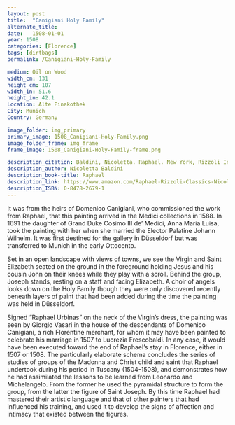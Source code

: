 ```yaml
---
layout: post
title:  "Canigiani Holy Family"
alternate_title:
date:   1508-01-01
year: 1508
categories: [Florence]
tags: [dirtbags]
permalink: /Canigiani-Holy-Family

medium: Oil on Wood
width_cm: 131
height_cm: 107
width_in: 51.6
height_in: 42.1
Location: Alte Pinakothek
City: Munich
Country: Germany

image_folder: img_primary
primary_image: 1508_Canigiani-Holy-Family.png
image_folder_frame: img_frame
frame_image: 1508_Canigiani-Holy-Family-frame.png

description_citation: Baldini, Nicoletta. Raphael. New York, Rizzoli International Publications, Inc., 2005. Print. p110
description_author: Nicoletta Baldini
description_book-title: Raphael
description_link: https://www.amazon.com/Raphael-Rizzoli-Classics-Nicoletta-Baldini/dp/0847826791
description_ISBN: 0-8478-2679-1
---
```


It was from the heirs of Domenico Canigiani, who commissioned the work from Raphael, that this painting arrived in the Medici collections in 1588. In 1691 the daughter of Grand Duke Cosimo III de’ Medici, Anna Maria Luisa, took the painting with her when she married the Elector Palatine Johann Wilhelm. It was first destined for the gallery in Düsseldorf but was transferred to Munich in the early Ottocento.

Set in an open landscape with views of towns, we see the Virgin and Saint Elizabeth seated on the ground in the foreground holding Jesus and his cousin John on their knees while they play with a scroll. Behind the group, Joseph stands, resting on a staff and facing Elizabeth. A choir of angels looks down on the Holy Family though they were only discovered recently beneath layers of paint that had been added during the time the painting was held in Düsseldorf.

Signed “Raphael Urbinas” on the neck of the Virgin’s dress, the painting was seen by Giorgio Vasari in the house of the descendants of Domenico Canigiani, a rich Florentine merchant, for whom it may have been painted to celebrate his marriage in 1507 to Lucrezia Frescobaldi. In any case, it would have been executed toward the end of Raphael’s stay in Florence, either in 1507 or 1508. The particularly elaborate schema concludes the series of studies of groups of the Madonna and Christ child and saint that Raphael undertook during his period in Tuscany (1504-1508), and demonstrates how he had assimilated the lessons to be learned from Leonardo and Michelangelo. From the former he used the pyramidal structure to form the group, from the latter the figure of Saint Joseph. By this time Raphael had mastered their artistic language and that of other painters that had influenced his training, and used it to develop the signs of affection and intimacy that existed between the figures.
